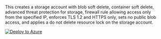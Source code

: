 This creates a storage account with blob soft delete, container soft delete, advanced threat protection for storage, firewall rule allowing access only from the specified IP, enforces TLS 1.2 and HTTPS only, sets no public blob access, and applies a do not delete resource lock on the storage account.

[![Deploy to Azure](https://aka.ms/deploytoazurebutton)](https://portal.azure.com/#create/Microsoft.Template/uri/https%3A%2F%2Fraw.githubusercontent.com%2Fedm-ms%2Fpoc%2Fmain%2Fstorage-account%2Fstorage-account.json)